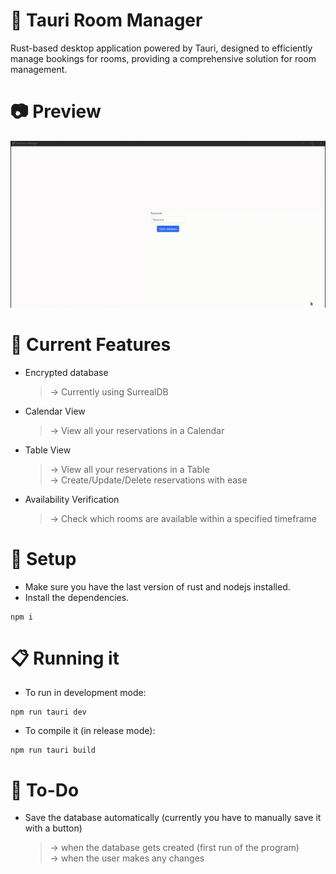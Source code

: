 # 🏢 Tauri Room Manager
Rust-based desktop application powered by Tauri, designed to efficiently manage bookings for rooms, providing a comprehensive solution for room management.

# 📷 Preview
![](https://github.com/pathetic/tauri-room-manager/blob/main/preview.gif)

# 📃 Current Features
- Encrypted database
    > -> Currently using SurrealDB
- Calendar View
    > -> View all your reservations in a Calendar
- Table View
    > -> View all your reservations in a Table  
    > -> Create/Update/Delete reservations with ease
- Availability Verification
    > -> Check which rooms are available within a specified timeframe

# 🔧 Setup
- Make sure you have the last version of rust and nodejs installed.
- Install the dependencies.
```
npm i
```

# 📋 Running it
- To run in development mode:
```
npm run tauri dev
```
- To compile it (in release mode):
```
npm run tauri build
```

# 🚧 To-Do
- Save the database automatically (currently you have to manually save it with a button)
  > -> when the database gets created (first run of the program)  
  > -> when the user makes any changes